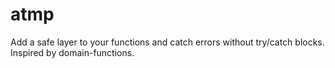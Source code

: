 # atmp
Add a safe layer to your functions and catch errors without try/catch blocks. Inspired by domain-functions.
